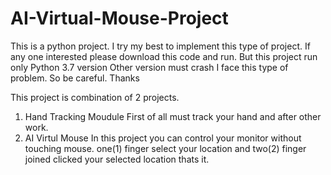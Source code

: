 # AI-Virtual-Mouse-Project
This is a python project. I try my best to implement this type of project. If any one interested please download this code and run. But this project run only 
Python 3.7 version Other version must crash I face this type of problem. So be careful. Thanks

This project is combination of 2 projects. 
1. Hand Tracking Moudule
  First of all must track your hand and after other work.
2. AI Virtul Mouse
  In this project you can control your monitor without touching mouse. one(1) finger select your location and two(2) finger joined clicked your selected location thats it.

